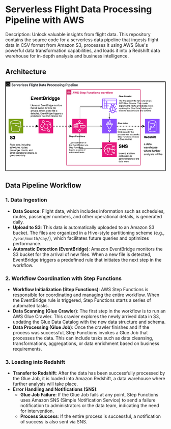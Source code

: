 # Serverless Flight Data Processing Pipeline with AWS

Description: Unlock valuable insights from flight data. This repository contains the source code for a serverless data pipeline that ingests flight data in CSV format from Amazon S3, processes it using AWS Glue's powerful data transformation capabilities, and loads it into a Redshift data warehouse for in-depth analysis and business intelligence.
 
## Architecture 

![architecture](https://github.com/diegovillatoromx/s3-redshift-pipeline-flights/blob/main/architecture.png)

## Data Pipeline Workflow

### 1. Data Ingestion
- **Data Source**: Flight data, which includes information such as schedules, routes, passenger numbers, and other operational details, is generated daily.
- **Upload to S3**: This data is automatically uploaded to an Amazon S3 bucket. The files are organized in a Hive-style partitioning scheme (e.g., `/year/month/day/`), which facilitates future queries and optimizes performance.
- **Automatic Detection (EventBridge)**: Amazon EventBridge monitors the S3 bucket for the arrival of new files. When a new file is detected, EventBridge triggers a predefined rule that initiates the next step in the workflow.

### 2. Workflow Coordination with Step Functions
- **Workflow Initialization (Step Functions)**: AWS Step Functions is responsible for coordinating and managing the entire workflow. When the EventBridge rule is triggered, Step Functions starts a series of automated tasks.
- **Data Scanning (Glue Crawler)**: The first step in the workflow is to run an AWS Glue Crawler. This crawler explores the newly arrived data in S3, updating the Glue Data Catalog with the new data structure and schema.
- **Data Processing (Glue Job)**: Once the crawler finishes and if the process was successful, Step Functions invokes a Glue Job that processes the data. This can include tasks such as data cleansing, transformations, aggregations, or data enrichment based on business requirements.

### 3. Loading into Redshift
- **Transfer to Redshift**: After the data has been successfully processed by the Glue Job, it is loaded into Amazon Redshift, a data warehouse where further analysis will take place.
- **Error Handling and Notifications (SNS)**:
  - **Glue Job Failure**: If the Glue Job fails at any point, Step Functions uses Amazon SNS (Simple Notification Service) to send a failure notification to administrators or the data team, indicating the need for intervention.
  - **Process Success**: If the entire process is successful, a notification of success is also sent via SNS.
